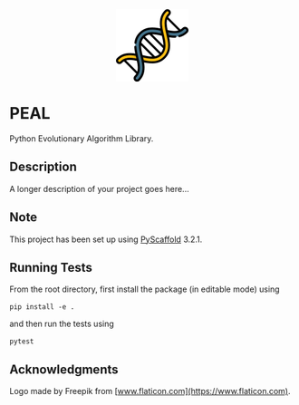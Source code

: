<p align="center">
  <img align="center" width="128" src="logo/logo_128.png">
</p>

# PEAL


Python Evolutionary Algorithm Library.


## Description

A longer description of your project goes here...


## Note

This project has been set up using [PyScaffold](https://pyscaffold.org/) 3.2.1.

## Running Tests

From the root directory, first install the package (in editable mode) using

```
pip install -e .
```

and then run the tests using

```
pytest
```


## Acknowledgments

Logo made by Freepik from [www.flaticon.com](https://www.flaticon.com).
